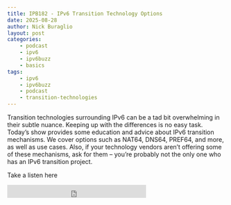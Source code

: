 ```yaml
---
title: IPB182 - IPv6 Transition Technology Options
date: 2025-08-28
author: Nick Buraglio
layout: post
categories:
    - podcast
    - ipv6
    - ipv6buzz
    - basics
tags:
    - ipv6
    - ipv6buzz
    - podcast
    - transition-technologies
---
```


Transition technologies surrounding IPv6 can be a tad bit overwhelming in their subtle nuance. Keeping up with the differences is no easy task. Today’s show provides some education and advice about IPv6 transition mechanisms. We cover options such as NAT64, DNS64, PREF64, and more, as well as use cases. Also, if your technology vendors aren’t offering some of these mechanisms, ask for them – you’re probably not the only one who has an IPv6 transition project.

Take a listen here

<iframe width="320" height="30" src="https://packetpushers.net/?powerpress_embed=71714-podcast&amp;powerpress_player=mediaelement-audio" title="Blubrry Podcast Player" frameborder="0" scrolling="no"></iframe>